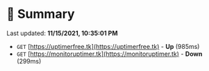 # 📖 Summary
Last updated: **11/15/2021, 10:35:01 PM**

- `GET` [https://uptimerfree.tk](https://uptimerfree.tk) - **Up** (985ms)
- `GET` [https://monitoruptimer.tk](https://monitoruptimer.tk) - **Down** (299ms)
